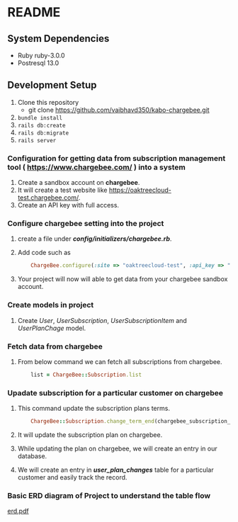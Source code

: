 # README

## System Dependencies
- Ruby ruby-3.0.0
- Postresql 13.0

## Development Setup
1. Clone this repository
	 - git clone https://github.com/vaibhavd350/kabo-chargebee.git
2. `bundle install`
3. `rails db:create` 
4. `rails db:migrate`
5. `rails server`

### Configuration for getting data from subscription management tool (​ https://www.chargebee.com/​ ) into a system

1. Create a sandbox account on **chargebee**.
2. It will create a test website like https://oaktreecloud-test.chargebee.com/.
3. Create an API key with full access. 

### Configure chargebee setting into the project 

1. create a file under ***config/initializers/chargebee.rb***.
2. Add code such as 
	```ruby
		ChargeBee.configure(:site => "oaktreecloud-test", :api_key => "test_XXXXXXXXXXXXXXXXXXXXXXX")
	```

3. Your project will now will able to get data from your chargebee sandbox account.

### Create models in project
1. Create *User*, *UserSubscription*, *UserSubscriptionItem* and *UserPlanChage* model. 

### Fetch data from chargebee
1. From below command we can fetch all subscriptions from chargebee. 

	```ruby
		list = ChargeBee::Subscription.list
	```
### Upadate subscription for a particular customer on chargebee

1. This command update the subscription plans terms.

	```ruby
		ChargeBee::Subscription.change_term_end(chargebee_subscription_id,{ :term_ends_at => date })
	```

1. It will update the subscription plan on chargebee. 
2. While updating the plan on chargebee, we will create an entry in our database. 
2. We will create an entry in ***user_plan_changes*** table for a particular customer and easily track the record. 

### Basic ERD diagram of Project to understand the table flow

[erd.pdf](https://github.com/vaibhavd350/kabo-chargebee/files/8608819/erd.pdf)

